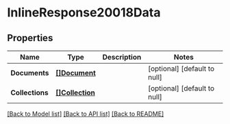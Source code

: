 # InlineResponse20018Data

## Properties
Name | Type | Description | Notes
------------ | ------------- | ------------- | -------------
**Documents** | [**[]Document**](Document.md) |  | [optional] [default to null]
**Collections** | [**[]Collection**](Collection.md) |  | [optional] [default to null]

[[Back to Model list]](../README.md#documentation-for-models) [[Back to API list]](../README.md#documentation-for-api-endpoints) [[Back to README]](../README.md)

